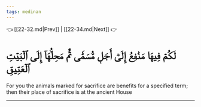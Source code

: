 ```yaml
---
tags: medinan
---
```


👈 [[22-32.md|Prev]] | [[22-34.md|Next]] 👉

# لَكُمۡ فِيهَا مَنَٰفِعُ إِلَىٰٓ أَجَلٖ مُّسَمّٗى ثُمَّ مَحِلُّهَآ إِلَى ٱلۡبَيۡتِ ٱلۡعَتِيقِ

For you the animals marked for sacrifice are benefits for a specified term; then their place of sacrifice is at the ancient House

---

